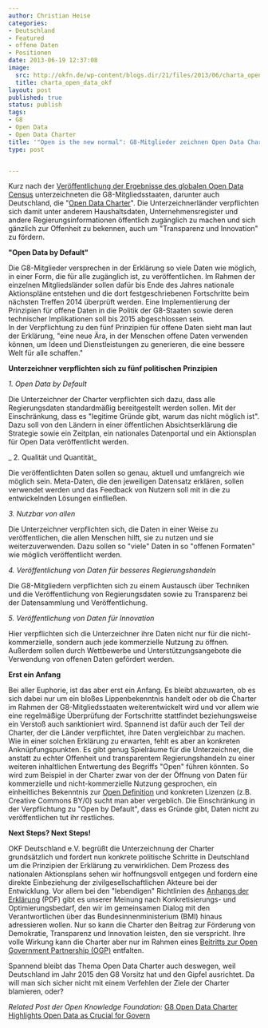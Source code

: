 ```yaml
---
author: Christian Heise
categories:
- Deutschland
- Featured
- offene Daten
- Positionen
date: 2013-06-19 12:37:08
image:
  src: http://okfn.de/wp-content/blogs.dir/21/files/2013/06/charta_open_data_okf.png
  title: charta_open_data_okf
layout: post
published: true
status: publish
tags:
- G8
- Open Data
- Open Data Charter
title: '"Open is the new normal": G8-Mitglieder zeichnen Open Data Charter'
type: post


---
```


Kurz nach der [Veröffentlichung der Ergebnisse des globalen Open Data Census](http://okfn.de/2013/06/pressemitteilung-zu-den-ergebnissen-des-globalen-open-data-census/) unterzeichneten die G8-Mitgliedsstaaten, darunter auch Deutschland, die "[Open Data Charter](https://www.gov.uk/government/publications/open-data-charter)". Die Unterzeichnerländer verpflichten sich damit unter anderem Haushaltsdaten, Unternehmensregister und andere Regierungsinformationen öffentlich zugänglich zu machen und sich gänzlich zur Offenheit zu bekennen, auch um "Transparenz und Innovation" zu fördern.

**"Open Data by Default"**

Die G8-Mitglieder versprechen in der Erklärung so viele Daten wie möglich, in einer Form, die für alle zugänglich ist, zu veröffentlichen. Im Rahmen der einzelnen Mitgliedsländer sollen dafür bis Ende des Jahres nationale Aktionspläne entstehen und die dort festgeschriebenen Fortschritte beim nächsten Treffen 2014 überprüft werden. Eine Implementierung der Prinzipien für offene Daten in die Politik der G8-Staaten sowie deren technischer Implikationen soll bis 2015 abgeschlossen sein.  
In der Verpflichtung zu den fünf Prinzipien für offene Daten sieht man laut der Erklärung, "eine neue Ära, in der Menschen offene Daten verwenden können, um Ideen und Dienstleistungen zu generieren, die eine bessere Welt für alle schaffen."

**Unterzeichner verpflichten sich zu fünf politischen Prinzipien**

_1\. Open Data by Default_

Die Unterzeichner der Charter verpflichten sich dazu, dass alle Regierungsdaten standardmäßig bereitgestellt werden sollen. Mit der Einschränkung, dass es "legitime Gründe gibt, warum das nicht möglich ist". Dazu soll von den Ländern in einer öffentlichen Absichtserklärung die Strategie sowie ein Zeitplan, ein nationales Datenportal und ein Aktionsplan für Open Data veröffentlicht werden.

_ 2\. Qualität und Quantität_

Die veröffentlichten Daten sollen so genau, aktuell und umfangreich wie möglich sein. Meta-Daten, die den jeweiligen Datensatz erklären, sollen verwendet werden und das Feedback von Nutzern soll mit in die zu entwickelnden Lösungen einfließen.

_3\. Nutzbar von allen_

Die Unterzeichner verpflichten sich, die Daten in einer Weise zu veröffentlichen, die allen Menschen hilft, sie zu nutzen und sie weiterzuverwenden. Dazu sollen so "viele" Daten in so "offenen Formaten" wie möglich veröffentlicht werden.

_4\. Veröffentlichung von Daten für besseres Regierungshandeln_

Die G8-Mitgliedern verpflichten sich zu einem Austausch über Techniken und die Veröffentlichung von Regierungsdaten sowie zu Transparenz bei der Datensammlung und Veröffentlichung.

_5\. Veröffentlichung von Daten für Innovation_

Hier verpflichten sich die Unterzeichner ihre Daten nicht nur für die nicht-kommerzielle, sondern auch jede kommerzielle Nutzung zu öffnen. Außerdem sollen durch Wettbewerbe und Unterstützungsangebote die Verwendung von offenen Daten gefördert werden.

**Erst ein Anfang**

Bei aller Euphorie, ist das aber erst ein Anfang. Es bleibt abzuwarten, ob es sich dabei nur um ein bloßes Lippenbekenntnis handelt oder ob die Charter im Rahmen der G8-Mitgliedsstaaten weiterentwickelt wird und vor allem wie eine regelmäßige Überprüfung der Fortschritte stattfindet beziehungsweise ein Verstoß auch sanktioniert wird. Spannend ist dafür auch der Teil der Charter, der die Länder verpflichtet, ihre Daten vergleichbar zu machen.  
Wie in einer solchen Erklärung zu erwarten, fehlt es aber an konkreten Anknüpfungspunkten. Es gibt genug Spielräume für die Unterzeichner, die anstatt zu echter Offenheit und transparentem Regierungshandeln zu einer weiteren inhaltlichen Entwertung des Begriffs "Open" führen könnten. So wird zum Beispiel in der Charter zwar von der der Öffnung von Daten für kommerzielle und nicht-kommerzielle Nutzung gesprochen, ein einheitliches Bekenntnis zur [Open Definition](http://opendefinition.org/) und konkreten Lizenzen (z.B. Creative Commons BY/0) sucht man aber vergeblich. Die Einschränkung in der Verpflichtung zu "Open by Default", dass es Gründe gibt, Daten nicht zu veröffentlichen tut ihr restliches.

**Next Steps? Next Steps!**

OKF Deutschland e.V. begrüßt die Unterzeichnung der Charter grundsätzlich und fordert nun konkrete politische Schritte in Deutschland um die Prinzipien der Erklärung zu verwirklichen. Dem Prozess des nationalen Aktionsplans sehen wir hoffnungsvoll entgegen und fordern eine direkte Einbeziehung der zivilgesellschaftlichen Akteure bei der Entwicklung. Vor allem bei den "lebendigen" Richtlinien des [Anhangs der Erklärung](https://www.gov.uk/government/uploads/system/uploads/attachment_data/file/207458/Open_Data_Charter_Annex_FINAL_13_June_2013.pdf) (PDF) gibt es unserer Meinung nach Konkretisierungs- und Optimierungsbedarf, den wir im gemeinsamen Dialog mit den Verantwortlichen über das Bundesinnenministerium (BMI) hinaus adressieren wollen. Nur so kann die Charter den Beitrag zur Förderung von Demokratie, Transparenz und Innovation leisten, den sie verspricht. Ihre volle Wirkung kann die Charter aber nur im Rahmen eines [Beitritts zur Open Government Partnership (OGP)](http://opengovpartnership.de) entfalten.

Spannend bleibt das Thema Open Data Charter auch deswegen, weil Deutschland im Jahr 2015 den G8 Vorsitz hat und den Gipfel ausrichtet. Da will man sich sicher nicht mit einem Verfehlen der Ziele der Charter blamieren, oder?

_Related Post der Open Knowledge Foundation:_ [G8 Open Data Charter Highlights Open Data as Crucial for Govern](http://blog.okfn.org/2013/06/18/g8-highlights-open-data-as-crucial-for-governance-and-growth/)